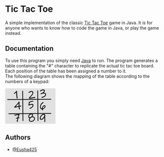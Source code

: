 # Tic Tac Toe

A simple implementation of the classic [Tic Tac Toe](https://en.wikipedia.org/wiki/Tic-tac-toe) game in Java. It is for anyone who wants to know how to code the game in Java, or play the game instead.

## Documentation

To use this program you simply need [Java](https://www.oracle.com/java/technologies/downloads/) to run. The program generates a table containing the "#" character to replicate the actual tic tac toe board. Each position of the table has been assigned a number to it.<br /> The following diagram shows the mapping of the table according to the numbers of a keypad: 

![map picture](https://github.com/Eusha425/TicTacToe/blob/main/Table%20map.png)

## Authors

- [@Eusha425](https://github.com/Eusha425)
